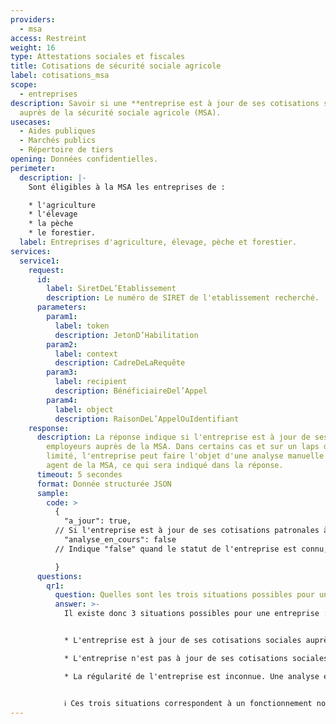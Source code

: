 ```yaml
---
providers:
  - msa
access: Restreint
weight: 16
type: Attestations sociales et fiscales
title: Cotisations de sécurité sociale agricole
label: cotisations_msa
scope:
  - entreprises
description: Savoir si une **entreprise est à jour de ses cotisations sociales**
  auprès de la sécurité sociale agricole (MSA).
usecases:
  - Aides publiques
  - Marchés publics
  - Répertoire de tiers
opening: Données confidentielles.
perimeter:
  description: |-
    Sont éligibles à la MSA les entreprises de : 

    * l'agriculture
    * l'élevage
    * la pèche
    * le forestier.
  label: Entreprises d'agriculture, élevage, pèche et forestier.
services:
  service1:
    request:
      id:
        label: SiretDeL’Etablissement
        description: Le numéro de SIRET de l'etablissement recherché.
      parameters:
        param1:
          label: token
          description: JetonD’Habilitation
        param2:
          label: context
          description: CadreDeLaRequête
        param3:
          label: recipient
          description: BénéficiaireDel’Appel
        param4:
          label: object
          description: RaisonDeL’AppelOuIdentifiant
    response:
      description: La réponse indique si l'entreprise est à jour de ses cotisations
        employeurs auprès de la MSA. Dans certains cas et sur un laps de temps
        limité, l'entreprise peut faire l'objet d'une analyse manuelle par un
        agent de la MSA, ce qui sera indiqué dans la réponse.
      timeout: 5 secondes
      format: Donnée structurée JSON
      sample:
        code: >
          {
            "a_jour": true,
          // Si l'entreprise est à jour de ses cotisations patronales à la MSA, la réponse seral "true", à l'inverse, si l'entreprise n'est pas à jour, la réponse sera "false". Dans certains cas, le statut de l'entreprise est inconnu, une analyse est à effectuer, alors ce champ indiquera "null".
            "analyse_en_cours": false
          // Indique "false" quand le statut de l'entreprise est connu, autrement, indique "true" si justement, une analyse manuelle par un agent est en cours.

          }
      questions:
        qr1:
          question: Quelles sont les trois situations possibles pour une entreprise ?
          answer: >-
            Il existe donc 3 situations possibles pour une entreprise :


            * L'entreprise est à jour de ses cotisations sociales auprès de la MSA.

            * L'entreprise n'est pas à jour de ses cotisations sociales.

            * La régularité de l'entreprise est inconnue. Une analyse est à effectuer par un agent caisse de la MSA pour savoir si le débiteur est à jour ou pas.


            ℹ️ Ces trois situations correspondent à un fonctionnement normal de l'endpoint, quand il n'y a pas d'erreur à signaler. S'il y a une erreur, les champs seront vides et un code erreur HTTP vous sera envoyé.
---
```

